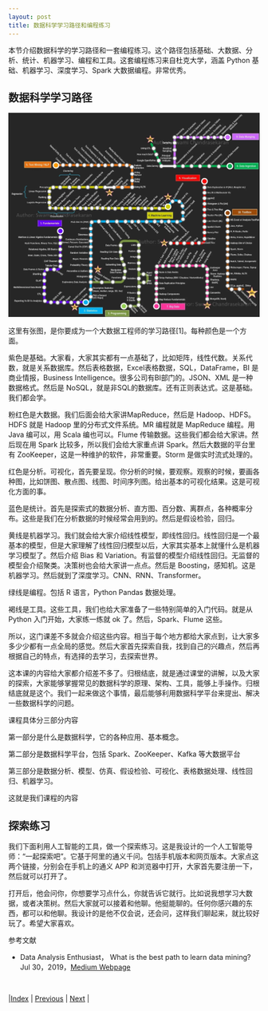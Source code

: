```yaml
---
layout: post
title: 数据科学学习路径和编程练习
---
```


本节介绍数据科学的学习路径和一套编程练习。这个路径包括基础、大数据、分析、统计、机器学习、编程和工具。这套编程练习来自杜克大学，涵盖 Python 基础、机器学习、深度学习、Spark 大数据编程。非常优秀。

## 数据科学学习路径

![数据科学学习路径](fig/path.webp "数据科学学习路径") 

这里有张图，是你要成为一个大数据工程师的学习路径[1]。每种颜色是一个方面。

紫色是基础。大家看，大家其实都有一点基础了，比如矩阵，线性代数。关系代数，就是关系数据库。然后表格数据，Excel表格数据，SQL，DataFrame，BI 是商业情报，Business Intelligence。很多公司有BI部门的。JSON、XML 是一种数据格式。然后是 NoSQL，就是非SQL的数据库。还有正则表达式。这是基础。我们都会学。

粉红色是大数据。我们后面会给大家讲MapReduce，然后是 Hadoop、HDFS。HDFS 就是 Hadoop 里的分布式文件系统。MR 编程就是 MapReduce 编程。用 Java 编可以，用 Scala 编也可以。Flume 传输数据。这些我们都会给大家讲。然后现在用 Spark 比较多，所以我们会给大家重点讲 Spark。然后大数据的平台里有 ZooKeeper，这是一种维护的软件，非常重要。Storm 是做实时流式处理的。

红色是分析。可视化，首先要呈现。你分析的时候，要观察。观察的时候，要画各种图，比如饼图、散点图、线图、时间序列图。给出基本的可视化结果。这是可视化方面的事。

蓝色是统计。首先是探索式的数据分析、直方图、百分数、离群点，各种概率分布。这些是我们在分析数据的时候经常会用到的。然后是假设检验，回归。

黄线是机器学习。我们就会给大家介绍线性模型，即线性回归。线性回归是一个最基本的模型，但是大家理解了线性回归模型以后，大家其实基本上就懂什么是机器学习模型了。然后介绍 Bias 和 Variation。有监督的模型介绍线性回归。无监督的模型会介绍聚类。决策树也会给大家讲一点点。然后是 Boosting，感知机。这是机器学习。然后就到了深度学习。CNN、RNN、Transformer。

绿线是编程。包括 R 语言，Python Pandas 数据处理。

褐线是工具。这些工具，我们也给大家准备了一些特别简单的入门代码。就是从 Python 入门开始，大家练一练就 ok 了。然后，Spark、Flume 这些。

所以，这门课差不多就会介绍这些内容。相当于每个地方都给大家点到，让大家多多少少都有一点全局的感觉。然后大家首先探索自我，找到自己的兴趣点，然后再根据自己的特点，有选择的去学习，去探索世界。

这本课的内容给大家都介绍差不多了。归根结底，就是通过课堂的讲解，以及大家的探索，大家能够掌握常见的数据科学的原理、架构、工具，能够上手操作。归根结底就是这个。我们一起来做这个事情，最后能够利用数据科学平台来提出、解决一些数据科学的问题。

课程具体分三部分内容

第一部分是什么是数据科学，它的各种应用、基本概念。

第二部分是数据科学平台，包括 Spark、ZooKeeper、Kafka 等大数据平台

第三部分是数据分析、模型、仿真、假设检验、可视化、表格数据处理、线性回归、机器学习。

这就是我们课程的内容

## 探索练习

我们下面利用人工智能的工具，做一个探索练习。这是我设计的一个人工智能导师：“一起探索吧”。它基于阿里的通义千问。包括手机版本和网页版本。大家点这两个链接，分别会在手机上的通义 APP 和浏览器中打开，大家首先要注册一下，然后就可以打开了。

打开后，他会问你，你想要学习点什么，你就告诉它就行。比如说我想学习大数据，或者决策树。然后大家就可以接着和他聊。他挺能聊的。任何你感兴趣的东西，都可以和他聊。我设计的是他不仅会说，还会问，这样我们聊起来，就比较好玩了。希望大家喜欢。

参考文献

- Data Analysis Enthusiast， What is the best path to learn data mining? Jul 30，2019，[Medium Webpage](https://medium.com/@lyric09220/what-is-the-best-path-to-learn-data-mining-edf4da6c6823) 

<br/>

|[Index](../) | [Previous](5-flow-cap) | [Next](9-job) |
